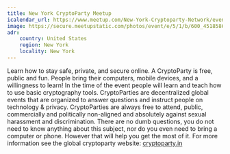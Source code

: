```yaml
---
title: New York CryptoParty Meetup
icalendar_url: https://www.meetup.com/New-York-Cryptoparty-Network/events/ical/
image: https://secure.meetupstatic.com/photos/event/e/5/1/b/600_451858651.jpeg
adr:
    country: United States
    region: New York
    locality: New York
---
```


Learn how to stay safe, private, and secure online. A CryptoParty is free, public and fun. People bring their computers, mobile devices, and a willingness to learn! In the time of the event people will learn and teach how to use basic cryptography tools. CryptoParties are decentralized global events that are organized to answer questions and instruct people on technology &amp; privacy. CryptoParties are always free to attend, public, commercially and politically non-aligned and absolutely against sexual harassment and discrimination. There are no dumb questions, you do not need to know anything about this subject, nor do you even need to bring a computer or phone. However that will help you get the most of it. For more information see the global cryptoparty website: [cryptoparty.in](https://cryptoparty.in/)
